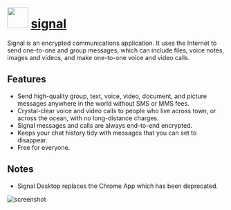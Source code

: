 # <img src="https://cdn.jsdelivr.net/gh/majkinetor/chocolatey/signal/icon.png" width="48" height="48"/> [signal](https://chocolatey.org/packages/signal)

Signal is an encrypted communications application. It uses the Internet to send one-to-one and group messages, which can include files, voice notes, images and videos, and make one-to-one voice and video calls.

## Features

- Send high-quality group, text, voice, video, document, and picture messages anywhere in the world without SMS or MMS fees.
- Crystal-clear voice and video calls to people who live across town, or across the ocean, with no long-distance charges.
- Signal messages and calls are always end-to-end encrypted.
- Keeps your chat history tidy with messages that you can set to disappear.
- Free for everyone.


## Notes

- Signal Desktop replaces the Chrome App which has been deprecated.

![screenshot](https://cdn.rawgit.com/majkinetor/chocolatey/master/signal/screenshot.png)
